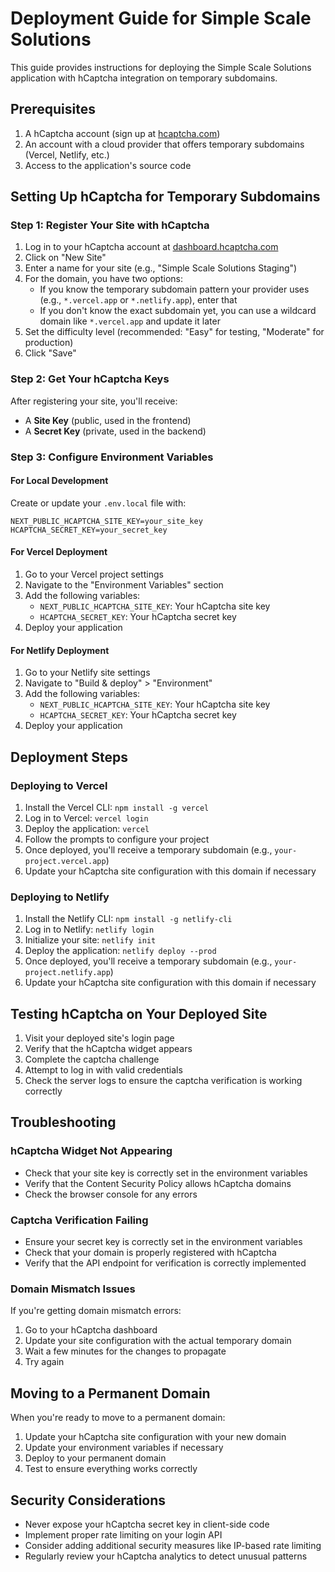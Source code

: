 # Deployment Guide for Simple Scale Solutions

This guide provides instructions for deploying the Simple Scale Solutions application with hCaptcha integration on temporary subdomains.

## Prerequisites

1. A hCaptcha account (sign up at [hcaptcha.com](https://www.hcaptcha.com/))
2. An account with a cloud provider that offers temporary subdomains (Vercel, Netlify, etc.)
3. Access to the application's source code

## Setting Up hCaptcha for Temporary Subdomains

### Step 1: Register Your Site with hCaptcha

1. Log in to your hCaptcha account at [dashboard.hcaptcha.com](https://dashboard.hcaptcha.com/)
2. Click on "New Site"
3. Enter a name for your site (e.g., "Simple Scale Solutions Staging")
4. For the domain, you have two options:
   - If you know the temporary subdomain pattern your provider uses (e.g., `*.vercel.app` or `*.netlify.app`), enter that
   - If you don't know the exact subdomain yet, you can use a wildcard domain like `*.vercel.app` and update it later
5. Set the difficulty level (recommended: "Easy" for testing, "Moderate" for production)
6. Click "Save"

### Step 2: Get Your hCaptcha Keys

After registering your site, you'll receive:

- A **Site Key** (public, used in the frontend)
- A **Secret Key** (private, used in the backend)

### Step 3: Configure Environment Variables

#### For Local Development

Create or update your `.env.local` file with:

```
NEXT_PUBLIC_HCAPTCHA_SITE_KEY=your_site_key
HCAPTCHA_SECRET_KEY=your_secret_key
```

#### For Vercel Deployment

1. Go to your Vercel project settings
2. Navigate to the "Environment Variables" section
3. Add the following variables:
   - `NEXT_PUBLIC_HCAPTCHA_SITE_KEY`: Your hCaptcha site key
   - `HCAPTCHA_SECRET_KEY`: Your hCaptcha secret key
4. Deploy your application

#### For Netlify Deployment

1. Go to your Netlify site settings
2. Navigate to "Build & deploy" > "Environment"
3. Add the following variables:
   - `NEXT_PUBLIC_HCAPTCHA_SITE_KEY`: Your hCaptcha site key
   - `HCAPTCHA_SECRET_KEY`: Your hCaptcha secret key
4. Deploy your application

## Deployment Steps

### Deploying to Vercel

1. Install the Vercel CLI: `npm install -g vercel`
2. Log in to Vercel: `vercel login`
3. Deploy the application: `vercel`
4. Follow the prompts to configure your project
5. Once deployed, you'll receive a temporary subdomain (e.g., `your-project.vercel.app`)
6. Update your hCaptcha site configuration with this domain if necessary

### Deploying to Netlify

1. Install the Netlify CLI: `npm install -g netlify-cli`
2. Log in to Netlify: `netlify login`
3. Initialize your site: `netlify init`
4. Deploy the application: `netlify deploy --prod`
5. Once deployed, you'll receive a temporary subdomain (e.g., `your-project.netlify.app`)
6. Update your hCaptcha site configuration with this domain if necessary

## Testing hCaptcha on Your Deployed Site

1. Visit your deployed site's login page
2. Verify that the hCaptcha widget appears
3. Complete the captcha challenge
4. Attempt to log in with valid credentials
5. Check the server logs to ensure the captcha verification is working correctly

## Troubleshooting

### hCaptcha Widget Not Appearing

- Check that your site key is correctly set in the environment variables
- Verify that the Content Security Policy allows hCaptcha domains
- Check the browser console for any errors

### Captcha Verification Failing

- Ensure your secret key is correctly set in the environment variables
- Check that your domain is properly registered with hCaptcha
- Verify that the API endpoint for verification is correctly implemented

### Domain Mismatch Issues

If you're getting domain mismatch errors:

1. Go to your hCaptcha dashboard
2. Update your site configuration with the actual temporary domain
3. Wait a few minutes for the changes to propagate
4. Try again

## Moving to a Permanent Domain

When you're ready to move to a permanent domain:

1. Update your hCaptcha site configuration with your new domain
2. Update your environment variables if necessary
3. Deploy to your permanent domain
4. Test to ensure everything works correctly

## Security Considerations

- Never expose your hCaptcha secret key in client-side code
- Implement proper rate limiting on your login API
- Consider adding additional security measures like IP-based rate limiting
- Regularly review your hCaptcha analytics to detect unusual patterns
